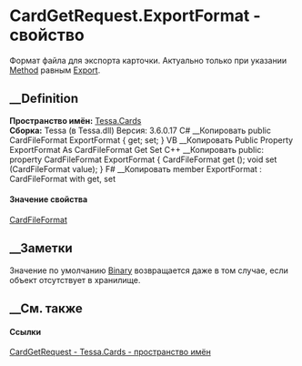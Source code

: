 # CardGetRequest.ExportFormat - свойство
Формат файла для экспорта карточки. Актуально только при указании
[Method](P_Tessa_Cards_CardGetRequest_Method.htm) равным
[Export](T_Tessa_Cards_CardGetMethod.htm).
## __Definition
 **Пространство имён:** [Tessa.Cards](N_Tessa_Cards.htm)  
 **Сборка:** Tessa (в Tessa.dll) Версия: 3.6.0.17
C# __Копировать
     public CardFileFormat ExportFormat { get; set; }
VB __Копировать
     Public Property ExportFormat As CardFileFormat
    	Get
    	Set
C++ __Копировать
     public:
    property CardFileFormat ExportFormat {
    	CardFileFormat get ();
    	void set (CardFileFormat value);
    }
F# __Копировать
     member ExportFormat : CardFileFormat with get, set
#### Значение свойства
[CardFileFormat](T_Tessa_Cards_CardFileFormat.htm)
##  __Заметки
Значение по умолчанию [Binary](T_Tessa_Cards_CardFileFormat.htm) возвращается
даже в том случае, если объект отсутствует в хранилище.
## __См. также
#### Ссылки
[CardGetRequest - ](T_Tessa_Cards_CardGetRequest.htm)
[Tessa.Cards - пространство имён](N_Tessa_Cards.htm)
